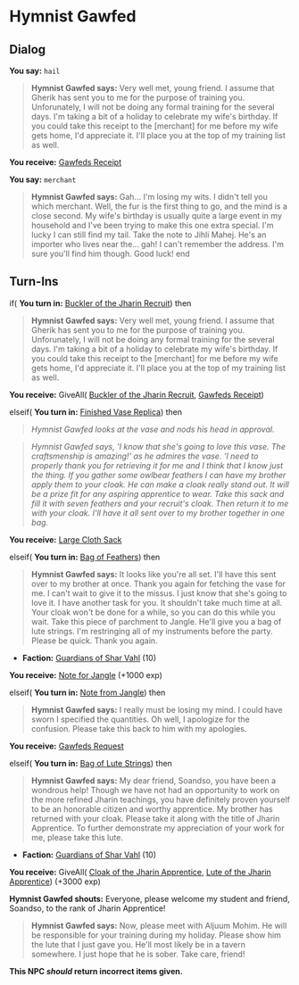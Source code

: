 # Hymnist Gawfed
## Dialog

**You say:** `hail`



>**Hymnist Gawfed says:** Very well met, young friend. I assume that Gherik has sent you to me for the purpose of training you. Unforunately, I will not be doing any formal training for the several days. I'm taking a bit of a holiday to celebrate my wife's birthday. If you could take this receipt to the [merchant] for me before my wife gets home, I'd appreciate it. I'll place you at the top of my training list as well.


**You receive:**  [Gawfeds Receipt](/item/5954)

**You say:** `merchant`



>**Hymnist Gawfed says:** Gah... I'm losing my wits. I didn't tell you which merchant. Well, the fur is the first thing to go, and the mind is a close second. My wife's birthday is usually quite a large event in my household and I've been trying to make this one extra special. I'm lucky I can still find my tail. Take the note to Jihli Mahej. He's an importer who lives near the... gah! I can't remember the address. I'm sure you'll find him though. Good luck!
end

## Turn-Ins



if( **You turn in:** [Buckler of the Jharin Recruit](/item/3659)) then 


>**Hymnist Gawfed says:** Very well met, young friend. I assume that Gherik has sent you to me for the purpose of training you. Unforunately, I will not be doing any formal training for the several days. I'm taking a bit of a holiday to celebrate my wife's birthday. If you could take this receipt to the [merchant] for me before my wife gets home, I'd appreciate it. I'll place you at the top of my training list as well.


 **You receive:** GiveAll( [Buckler of the Jharin Recruit](/item/3659), [Gawfeds Receipt](/item/5954)) 

elseif( **You turn in:** [Finished Vase Replica](/item/5958)) then 


>*Hymnist Gawfed looks at the vase and nods his head in approval.*


>*Hymnist Gawfed says, 'I know that she's going to love this vase. The craftsmenship is amazing!' as he admires the vase. 'I need to properly thank you for retrieving it for me and I think that I know just the thing. If you gather some owlbear feathers I can have my brother apply them to your cloak. He can make a cloak really stand out. It will be a prize fit for any aspiring apprentice to wear. Take this sack and fill it with seven feathers and your recruit's cloak. Then return it to me with your cloak. I'll have it all sent over to my brother together in one bag.*


 **You receive:**  [Large Cloth Sack](/item/17611) 

elseif( **You turn in:** [Bag of Feathers](/item/5959)) then 


>**Hymnist Gawfed says:** It looks like you're all set. I'll have this sent over to my brother at once. Thank you again for fetching the vase for me. I can't wait to give it to the missus. I just know that she's going to love it. I have another task for you. It shouldn't take much time at all. Your cloak won't be done for a while, so you can do this while you wait. Take this piece of parchment to Jangle. He'll give you a bag of lute strings. I'm restringing all of my instruments before the party. Please be quick. Thank you again.


* __Faction:__ [Guardians of Shar Vahl](/faction/1513) (10)


 **You receive:**  [Note for Jangle](/item/5960) (+1000 exp)

elseif( **You turn in:** [Note from Jangle](/item/5962)) then 


>**Hymnist Gawfed says:** I really must be losing my mind. I could have sworn I specified the quantities. Oh well, I apologize for the confusion. Please take this back to him with my apologies.


 **You receive:**  [Gawfeds Request](/item/5963) 

elseif( **You turn in:** [Bag of Lute Strings](/item/5965)) then 


>**Hymnist Gawfed says:** My dear friend, Soandso, you have been a wondrous help! Though we have not had an opportunity to work on the more refined Jharin teachings, you have definitely proven yourself to be an honorable citizen and worthy apprentice. My brother has returned with your cloak. Please take it along with the title of Jharin Apprentice. To further demonstrate my appreciation of your work for me, please take this lute.


* __Faction:__ [Guardians of Shar Vahl](/faction/1513) (10)


 **You receive:** GiveAll( [Cloak of the Jharin Apprentice](/item/5966), [Lute of the Jharin Apprentice](/item/5967)) (+3000 exp)


**Hymnist Gawfed shouts:** <span class="text-danger">Everyone, please welcome my student and friend, Soandso, to the rank of Jharin Apprentice!</span>


>**Hymnist Gawfed says:** Now, please meet with Aljuum Mohim. He will be responsible for your training during my holiday. Please show him the lute that I just gave you. He'll most likely be in a tavern somewhere. I just hope that he is sober. Take care, friend!

**This NPC *should* return incorrect items given.**





